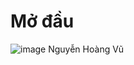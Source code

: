 # Mở đầu
![image](https://user-images.githubusercontent.com/128831586/228788410-e452ffdb-8a76-4efe-95b9-0abab9b16306.png)
Nguyễn Hoàng Vũ

